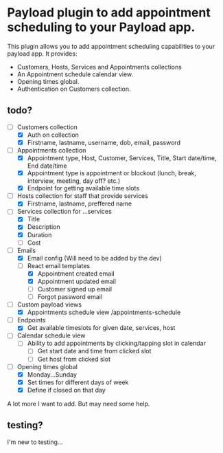 # Payload plugin to add appointment scheduling to your Payload app.

This plugin allows you to add appointment scheduling capabilities to your payload app. It provides:
- Customers, Hosts, Services and Appointments collections
- An Appointment schedule calendar view.
- Opening times global.
- Authentication on Customers collection.

## todo?

- [ ] Customers collection
  - [x] Auth on collection
  - [x] Firstname, lastname, username, dob, email, password
- [ ] Appointments collection
  - [x] Appointment type, Host, Customer, Services, Title, Start date/time, End date/time
  - [x] Appointment type is appointment or blockout (lunch, break, interview, meeting, day off? etc.)
  - [x] Endpoint for getting available time slots 
- [ ] Hosts collection for staff that provide services
  - [x] Firstname, lastname, preffered name
- [ ] Services collection for ...services
  - [x] Title
  - [x] Description
  - [x] Duration
  - [ ] Cost
- [ ] Emails
  - [x] Email config (Will need to be added by the dev)
  - [ ] React email templates
    - [x] Appointment created email
    - [x] Appointment updated email
    - [ ] Customer signed up email
    - [ ] Forgot password email
- [ ] Custom payload views
  - [x] Appointments schedule view /appointments-schedule
- [ ] Endpoints
  - [x] Get available timeslots for given date, services, host
- [ ] Calendar schedule view
  - [ ] Ability to add appointments by clicking/tapping slot in calendar
    - [ ] Get start date and time from clicked slot
    - [ ] Get host from clicked slot
- [ ] Opening times global
  - [x] Monday...Sunday
  - [x] Set times for different days of week
  - [x] Define if closed on that day

A lot more I want to add. But may need some help.

## testing?

I'm new to testing...